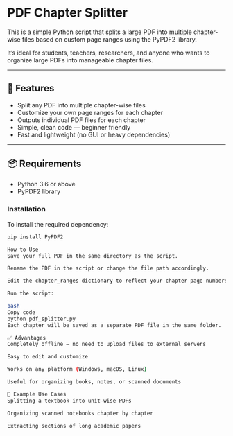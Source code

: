 # PDF Chapter Splitter

This is a simple Python script that splits a large PDF into multiple chapter-wise files based on custom page ranges using the PyPDF2 library.

It’s ideal for students, teachers, researchers, and anyone who wants to organize large PDFs into manageable chapter files.

---

## 🔧 Features

- Split any PDF into multiple chapter-wise files
- Customize your own page ranges for each chapter
- Outputs individual PDF files for each chapter
- Simple, clean code — beginner friendly
- Fast and lightweight (no GUI or heavy dependencies)

---

## 📦 Requirements

- Python 3.6 or above
- PyPDF2 library

### Installation

To install the required dependency:

```bash
pip install PyPDF2

How to Use
Save your full PDF in the same directory as the script.

Rename the PDF in the script or change the file path accordingly.

Edit the chapter_ranges dictionary to reflect your chapter page numbers.

Run the script:

bash
Copy code
python pdf_splitter.py
Each chapter will be saved as a separate PDF file in the same folder.

✅ Advantages
Completely offline – no need to upload files to external servers

Easy to edit and customize

Works on any platform (Windows, macOS, Linux)

Useful for organizing books, notes, or scanned documents

📘 Example Use Cases
Splitting a textbook into unit-wise PDFs

Organizing scanned notebooks chapter by chapter

Extracting sections of long academic papers
